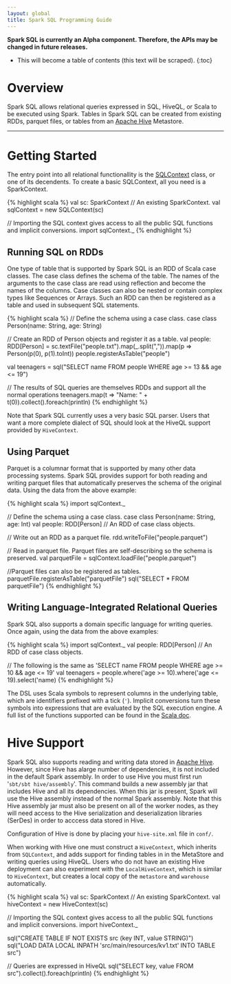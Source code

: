 ```yaml
---
layout: global
title: Spark SQL Programming Guide
---
```

**Spark SQL is currently an Alpha component. Therefore, the APIs may be changed in future releases.**

* This will become a table of contents (this text will be scraped).
{:toc}

# Overview
Spark SQL allows relational queries expressed in SQL, HiveQL, or Scala to be executed using
Spark. Tables in Spark SQL can be created from existing RDDs, parquet files, or tables from an
[Apache Hive](http://hive.apache.org/) Metastore.

***************************************************************************************************

# Getting Started

The entry point into all relational functionallity is the
[SQLContext](api/sql/core/index.html#org.apache.spark.sql.SQLContext) class, or one of its
decendents.  To create a basic SQLContext, all you need is a SparkContext.

{% highlight scala %}
val sc: SparkContext // An existing SparkContext.
val sqlContext = new SQLContext(sc)

// Importing the SQL context gives access to all the public SQL functions and implicit conversions.
import sqlContext._
{% endhighlight %}

## Running SQL on RDDs
One type of table that is supported by Spark SQL is an RDD of Scala case classes.  The case class
defines the schema of the table.  The names of the arguments to the case class are read using
reflection and become the names of the columns. Case classes can also be nested or contain complex
types like Sequences or Arrays. Such an RDD can then be registered as a table and used in subsequent SQL
statements.

{% highlight scala %}
// Define the schema using a case class.
case class Person(name: String, age: String)

// Create an RDD of Person objects and register it as a table.
val people: RDD[Person] = sc.textFile("people.txt").map(_.split(",")).map(p => Person(p(0), p(1).toInt))
people.registerAsTable("people")

val teenagers = sql("SELECT name FROM people WHERE age >= 13 && age <= 19")

// The results of SQL queries are themselves RDDs and support all the normal operations
teenagers.map(t => "Name: " + t(0)).collect().foreach(println)
{% endhighlight %}

Note that Spark SQL currently uses a very basic SQL parser.  Users that want a more complete dialect
of SQL should look at the HiveQL support provided by `HiveContext`.

## Using Parquet

Parquet is a columnar format that is supported by many other data processing systems.  Spark SQL
provides support for both reading and writing parquet files that automatically preserves the schema
of the original data.  Using the data from the above example:

{% highlight scala %}
import sqlContext._

// Define the schema using a case class.
case class Person(name: String, age: Int)
val people: RDD[Person] // An RDD of case class objects.

// Write out an RDD as a parquet file.
rdd.writeToFile("people.parquet")

// Read in parquet file.  Parquet files are self-describing so the schema is preserved.
val parquetFile = sqlContext.loadFile("people.parquet")

//Parquet files can also be registered as tables.
parquetFile.registerAsTable("parquetFile")
sql("SELECT * FROM parquetFile")
{% endhighlight %}

## Writing Language-Integrated Relational Queries

Spark SQL also supports a domain specific language for writing queries.  Once again,
using the data from the above examples:

{% highlight scala %}
import sqlContext._
val people: RDD[Person] // An RDD of case class objects.

// The following is the same as 'SELECT name FROM people WHERE age >= 10 && age <= 19'
val teenagers = people.where('age >= 10).where('age <= 19).select('name)
{% endhighlight %}

The DSL uses Scala symbols to represent columns in the underlying table, which are identifiers
prefixed with a tick (`'`).  Implicit conversions turn these symbols into expressions that are
evaluated by the SQL execution engine.  A full list of the functions supported can be found in the
[Scala doc](api/sql/catalyst/org/apache/spark/sql/catalyst/dsl/package$$LogicalPlanFunctions.html).

<!-- TODO: Include the table of operations here. -->

# Hive Support

Spark SQL also supports reading and writing data stored in [Apache Hive](http://hive.apache.org/).
However, since Hive has alarge number of dependencies, it is not included in the default Spark assembly.
In order to use Hive you must first run '`sbt/sbt hive/assembly`'.  This command builds a new assembly
jar that includes Hive and all its dependencies.  When this jar is present, Spark will use the Hive
assembly instead of the normal Spark assembly.  Note that this Hive assembly jar must also be present
on all of the worker nodes, as they will need access to the Hive serialization and deserialization libraries
(SerDes) in order to acccess data stored in Hive.

Configuration of Hive is done by placing your `hive-site.xml` file in `conf/`.

When working with Hive one must construct a `HiveContext`, which inherits from `SQLContext`, and
adds support for finding tables in in the MetaStore and writing queries using HiveQL. Users who do
not have an existing Hive deployment can also experiment with the `LocalHiveContext`,
which is similar to `HiveContext`, but creates a local copy of the `metastore` and `warehouse`
automatically.

{% highlight scala %}
val sc: SparkContext // An existing SparkContext.
val hiveContext = new HiveContext(sc)

// Importing the SQL context gives access to all the public SQL functions and implicit conversions.
import hiveContext._

sql("CREATE TABLE IF NOT EXISTS src (key INT, value STRING)")
sql("LOAD DATA LOCAL INPATH 'src/main/resources/kv1.txt' INTO TABLE src")

// Queries are expressed in HiveQL
sql("SELECT key, value FROM src").collect().foreach(println)
{% endhighlight %}
